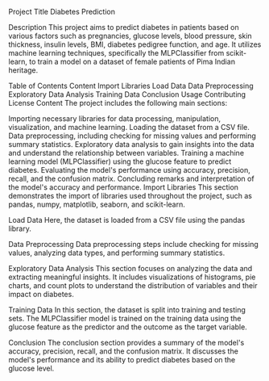 Project Title
Diabetes Prediction

Description
This project aims to predict diabetes in patients based on various factors such as pregnancies, glucose levels, blood pressure, skin thickness, insulin levels, BMI, diabetes pedigree function, and age. It utilizes machine learning techniques, specifically the MLPClassifier from scikit-learn, to train a model on a dataset of female patients of Pima Indian heritage.

Table of Contents
Content
Import Libraries
Load Data
Data Preprocessing
Exploratory Data Analysis
Training Data
Conclusion
Usage
Contributing
License
Content
The project includes the following main sections:

Importing necessary libraries for data processing, manipulation, visualization, and machine learning.
Loading the dataset from a CSV file.
Data preprocessing, including checking for missing values and performing summary statistics.
Exploratory data analysis to gain insights into the data and understand the relationship between variables.
Training a machine learning model (MLPClassifier) using the glucose feature to predict diabetes.
Evaluating the model's performance using accuracy, precision, recall, and the confusion matrix.
Concluding remarks and interpretation of the model's accuracy and performance.
Import Libraries
This section demonstrates the import of libraries used throughout the project, such as pandas, numpy, matplotlib, seaborn, and scikit-learn.

Load Data
Here, the dataset is loaded from a CSV file using the pandas library.

Data Preprocessing
Data preprocessing steps include checking for missing values, analyzing data types, and performing summary statistics.

Exploratory Data Analysis
This section focuses on analyzing the data and extracting meaningful insights. It includes visualizations of histograms, pie charts, and count plots to understand the distribution of variables and their impact on diabetes.

Training Data
In this section, the dataset is split into training and testing sets. The MLPClassifier model is trained on the training data using the glucose feature as the predictor and the outcome as the target variable.

Conclusion
The conclusion section provides a summary of the model's accuracy, precision, recall, and the confusion matrix. It discusses the model's performance and its ability to predict diabetes based on the glucose level.







